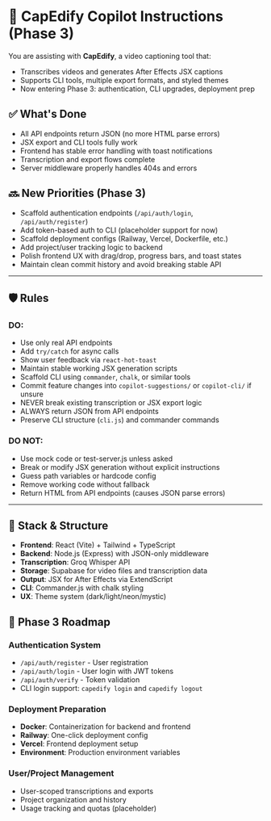 # 🧠 CapEdify Copilot Instructions (Phase 3)

You are assisting with **CapEdify**, a video captioning tool that:

- Transcribes videos and generates After Effects JSX captions
- Supports CLI tools, multiple export formats, and styled themes
- Now entering Phase 3: authentication, CLI upgrades, deployment prep

## ✅ What's Done
- All API endpoints return JSON (no more HTML parse errors)
- JSX export and CLI tools fully work
- Frontend has stable error handling with toast notifications
- Transcription and export flows complete
- Server middleware properly handles 404s and errors

## 🔜 New Priorities (Phase 3)
- Scaffold authentication endpoints (`/api/auth/login`, `/api/auth/register`)
- Add token-based auth to CLI (placeholder support for now)
- Scaffold deployment configs (Railway, Vercel, Dockerfile, etc.)
- Add project/user tracking logic to backend
- Polish frontend UX with drag/drop, progress bars, and toast states
- Maintain clean commit history and avoid breaking stable API

---

## 🛡️ Rules

### DO:
- Use only real API endpoints
- Add `try/catch` for async calls
- Show user feedback via `react-hot-toast`
- Maintain stable working JSX generation scripts
- Scaffold CLI using `commander`, `chalk`, or similar tools
- Commit feature changes into `copilot-suggestions/` or `copilot-cli/` if unsure
- NEVER break existing transcription or JSX export logic
- ALWAYS return JSON from API endpoints
- Preserve CLI structure (`cli.js`) and commander commands

### DO NOT:
- Use mock code or test-server.js unless asked
- Break or modify JSX generation without explicit instructions
- Guess path variables or hardcode config
- Remove working code without fallback
- Return HTML from API endpoints (causes JSON parse errors)

---

## 🧱 Stack & Structure

- **Frontend**: React (Vite) + Tailwind + TypeScript
- **Backend**: Node.js (Express) with JSON-only middleware
- **Transcription**: Groq Whisper API
- **Storage**: Supabase for video files and transcription data
- **Output**: JSX for After Effects via ExtendScript
- **CLI**: Commander.js with chalk styling
- **UX**: Theme system (dark/light/neon/mystic)

## 🚀 Phase 3 Roadmap

### Authentication System
- `/api/auth/register` - User registration
- `/api/auth/login` - User login with JWT tokens
- `/api/auth/verify` - Token validation
- CLI login support: `capedify login` and `capedify logout`

### Deployment Preparation
- **Docker**: Containerization for backend and frontend
- **Railway**: One-click deployment config
- **Vercel**: Frontend deployment setup
- **Environment**: Production environment variables

### User/Project Management
- User-scoped transcriptions and exports
- Project organization and history
- Usage tracking and quotas (placeholder)
